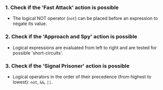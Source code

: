 ### 1. Check if the 'Fast Attack' action is possible

- The logical NOT operator (`not`) can be placed before an expression to negate its value.

### 2. Check if the 'Approach and Spy' action is possible

- Logical expressions are evaluated from left to right and are tested for possible 'short-circuits'.

### 3. Check if the 'Signal Prisoner' action is possible

- Logical operators in the order of their precedence (from highest to lowest): `not`, `&&`, `||`.

